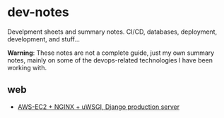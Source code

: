 # dev-notes

Develpment sheets and summary notes. CI/CD, databases, deployment, development, and stuff...

**Warning**: These notes are not a complete guide, just my own summary notes, mainly on some of the devops-related technologies I have been working with.

## web

- [AWS-EC2 + NGINX + uWSGI, Django production server](/web/django_production_server/AWS-EC2-NGINX-uWSGI-DJANGO.md)
